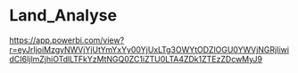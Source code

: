 # Land_Analyse


https://app.powerbi.com/view?r=eyJrIjoiMzgyNWVjYjUtYmYxYy00YjUxLTg3OWYtODZlOGU0YWVjNGRjIiwidCI6IjlmZjhiOTdlLTFkYzMtNGQ0ZC1iZTU0LTA4ZDk1ZTEzZDcwMyJ9
